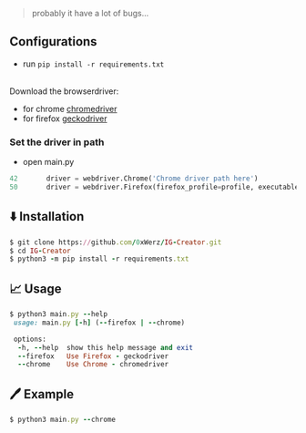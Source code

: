 > probably it have a lot of bugs...
## Configurations
  - run `pip install -r requirements.txt`
<br>
Download the browserdriver:

- for chrome [chromedriver](https://chromedriver.chromium.org/downloads)
- for firefox [geckodriver](https://github.com/mozilla/geckodriver/releases) <br>
### Set the driver in path  
  - open main.py 
```python
42       driver = webdriver.Chrome('Chrome driver path here')
50       driver = webdriver.Firefox(firefox_profile=profile, executable_path=r"Gecko driver path here")

```
## ⬇️ Installation

```ruby
$ git clone https://github.com/0xWerz/IG-Creator.git
$ cd IG-Creator
$ python3 -m pip install -r requirements.txt
```
## 📈 Usage

```ruby
$ python3 main.py --help
 usage: main.py [-h] (--firefox | --chrome)

 options:
  -h, --help  show this help message and exit
  --firefox   Use Firefox - geckodriver
  --chrome    Use Chrome - chromedriver
```

## 🖊️ Example

```ruby
$ python3 main.py --chrome
```
